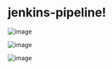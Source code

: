 # jenkins-pipeline!
![image](https://github.com/jenekisv/jenkins-pipeline/assets/38710485/110922c9-0a5e-4a74-916d-7c82c505f4bc)

![image](https://github.com/jenekisv/jenkins-pipeline/assets/38710485/84c8a60e-39b4-4369-91d6-339d11e5ed55)

![image](https://github.com/jenekisv/jenkins-pipeline/assets/38710485/77fcb63c-0af7-422b-9e0e-a21555265bcf)
